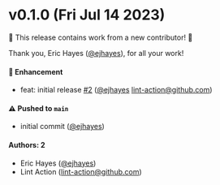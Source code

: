 # v0.1.0 (Fri Jul 14 2023)

:tada: This release contains work from a new contributor! :tada:

Thank you, Eric Hayes ([@ejhayes](https://github.com/ejhayes)), for all your work!

#### 🚀 Enhancement

- feat: initial release [#2](https://github.com/ejhayes/auto-plugin-helm-chartmuseum/pull/2) ([@ejhayes](https://github.com/ejhayes) lint-action@github.com)

#### ⚠️ Pushed to `main`

- initial commit ([@ejhayes](https://github.com/ejhayes))

#### Authors: 2

- Eric Hayes ([@ejhayes](https://github.com/ejhayes))
- Lint Action (lint-action@github.com)
